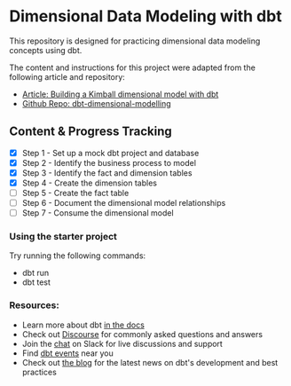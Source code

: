 # Dimensional Data Modeling with dbt

This repository is designed for practicing dimensional data modeling concepts using dbt.

The content and instructions for this project were adapted from the following article and repository:
* [Article: Building a Kimball dimensional model with dbt](https://docs.getdbt.com/blog/kimball-dimensional-model)
* [Github Repo: dbt-dimensional-modelling](https://github.com/Data-Engineer-Camp/dbt-dimensional-modelling/tree/main)

## Content & Progress Tracking

- [x] Step 1 - Set up a mock dbt project and database
- [x] Step 2 - Identify the business process to model
- [x] Step 3 - Identify the fact and dimension tables
- [x] Step 4 - Create the dimension tables
- [ ] Step 5 - Create the fact table
- [ ] Step 6 - Document the dimensional model relationships
- [ ] Step 7 - Consume the dimensional model

### Using the starter project

Try running the following commands:
- dbt run
- dbt test


### Resources:
- Learn more about dbt [in the docs](https://docs.getdbt.com/docs/introduction)
- Check out [Discourse](https://discourse.getdbt.com/) for commonly asked questions and answers
- Join the [chat](https://community.getdbt.com/) on Slack for live discussions and support
- Find [dbt events](https://events.getdbt.com) near you
- Check out [the blog](https://blog.getdbt.com/) for the latest news on dbt's development and best practices